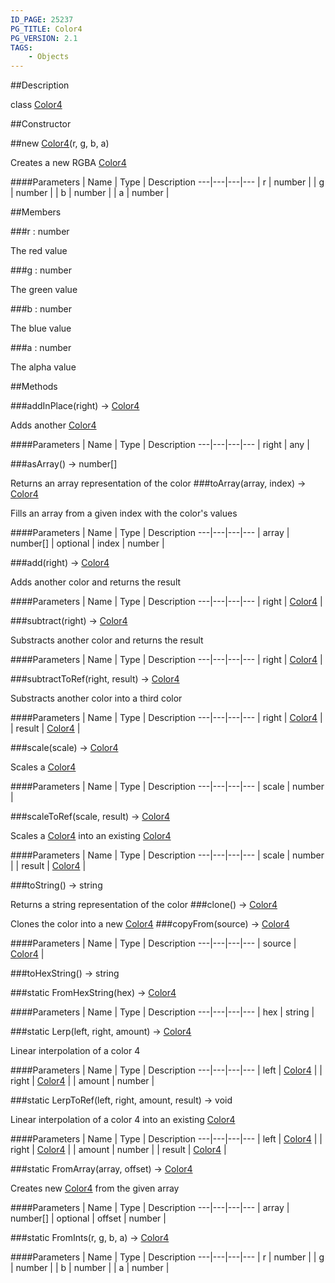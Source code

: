 ```yaml
---
ID_PAGE: 25237
PG_TITLE: Color4
PG_VERSION: 2.1
TAGS:
    - Objects
---
```

##Description

class [Color4](/classes/2.2/Color4)



##Constructor

##new [Color4](/classes/2.2/Color4)(r, g, b, a)

Creates a new RGBA [Color4](/classes/2.2/Color4)

####Parameters
 | Name | Type | Description
---|---|---|---
 | r | number | 
 | g | number | 
 | b | number | 
 | a | number | 

##Members

###r : number

The red value

###g : number

The green value

###b : number

The blue value

###a : number

The alpha value

##Methods

###addInPlace(right) &rarr; [Color4](/classes/2.2/Color4)

Adds another [Color4](/classes/2.2/Color4)

####Parameters
 | Name | Type | Description
---|---|---|---
 | right | any | 

###asArray() &rarr; number[]

Returns an array representation of the color
###toArray(array, index) &rarr; [Color4](/classes/2.2/Color4)

Fills an array from a given index with the color's values

####Parameters
 | Name | Type | Description
---|---|---|---
 | array | number[] | 
optional | index | number | 

###add(right) &rarr; [Color4](/classes/2.2/Color4)

Adds another color and returns the result

####Parameters
 | Name | Type | Description
---|---|---|---
 | right | [Color4](/classes/2.2/Color4) | 

###subtract(right) &rarr; [Color4](/classes/2.2/Color4)

Substracts another color and returns the result

####Parameters
 | Name | Type | Description
---|---|---|---
 | right | [Color4](/classes/2.2/Color4) | 

###subtractToRef(right, result) &rarr; [Color4](/classes/2.2/Color4)

Substracts another color into a third color

####Parameters
 | Name | Type | Description
---|---|---|---
 | right | [Color4](/classes/2.2/Color4) | 
 | result | [Color4](/classes/2.2/Color4) | 

###scale(scale) &rarr; [Color4](/classes/2.2/Color4)

Scales a [Color4](/classes/2.2/Color4)

####Parameters
 | Name | Type | Description
---|---|---|---
 | scale | number | 

###scaleToRef(scale, result) &rarr; [Color4](/classes/2.2/Color4)

Scales a [Color4](/classes/2.2/Color4) into an existing [Color4](/classes/2.2/Color4)

####Parameters
 | Name | Type | Description
---|---|---|---
 | scale | number | 
 | result | [Color4](/classes/2.2/Color4) | 

###toString() &rarr; string

Returns a string representation of the color
###clone() &rarr; [Color4](/classes/2.2/Color4)

Clones the color into a new [Color4](/classes/2.2/Color4)
###copyFrom(source) &rarr; [Color4](/classes/2.2/Color4)



####Parameters
 | Name | Type | Description
---|---|---|---
 | source | [Color4](/classes/2.2/Color4) | 

###toHexString() &rarr; string


###static FromHexString(hex) &rarr; [Color4](/classes/2.2/Color4)



####Parameters
 | Name | Type | Description
---|---|---|---
 | hex | string | 

###static Lerp(left, right, amount) &rarr; [Color4](/classes/2.2/Color4)

Linear interpolation of a color 4

####Parameters
 | Name | Type | Description
---|---|---|---
 | left | [Color4](/classes/2.2/Color4) | 
 | right | [Color4](/classes/2.2/Color4) | 
 | amount | number | 

###static LerpToRef(left, right, amount, result) &rarr; void

Linear interpolation of a color 4 into an existing [Color4](/classes/2.2/Color4)

####Parameters
 | Name | Type | Description
---|---|---|---
 | left | [Color4](/classes/2.2/Color4) | 
 | right | [Color4](/classes/2.2/Color4) | 
 | amount | number | 
 | result | [Color4](/classes/2.2/Color4) | 

###static FromArray(array, offset) &rarr; [Color4](/classes/2.2/Color4)

Creates new [Color4](/classes/2.2/Color4) from the given array

####Parameters
 | Name | Type | Description
---|---|---|---
 | array | number[] | 
optional | offset | number | 

###static FromInts(r, g, b, a) &rarr; [Color4](/classes/2.2/Color4)



####Parameters
 | Name | Type | Description
---|---|---|---
 | r | number | 
 | g | number | 
 | b | number | 
 | a | number | 

